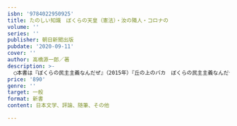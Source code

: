 ```yaml
---
isbn: '9784022950925'
title: たのしい知識　ぼくらの天皇（憲法）・汝の隣人・コロナの
volume: ''
series: ''
publisher: 朝日新聞出版
pubdate: '2020-09-11'
cover: ''
author: 高橋源一郎／著
description: >-
  ◯本書は『ぼくらの民主主義なんだぜ』（2015年）『丘の上のバカ　ぼくらの民主主義なんだぜ２』（2016年）につづく、高橋源一郎さんの朝日新書での3冊目になります。天皇、憲法、韓国、戦争、そして、コロナをほんとうに「知る」ための本です。◯ずっと待っていたぼくらを自由にしてくれる世界でいちばん素敵な知の「教科書」◯内容紹介☆ぼくらの天皇（憲法）なんだぜ「天皇」ってなんだ？／「憲法」ってなんだ？／わからないから世界の「憲法」をまとめて読んでみた／９条の「秘密」／ぼくたちには新しい「憲法」が必要なんだ☆汝の隣人ぼくたちの知らない隣人たち／「韓国・朝鮮」への長い旅、の始まり／ふたつの国の「あいだ」で書かれたことば／「宗主国」の作家の哀しみ、「植民地」の人たちの苦しみ／微かな声、見たことのない風景☆コロナの時代を生きるには「コロナの時代」について考えるためには／ぼくらが「それ」をほんとうに知るためにはどうしたらいいんだろう／歴史を遡る／「地に足を着けたままで」考える／死の影の下で／終焉、忘却、記憶、ことば／「死の都」に一人で留まる
price: '890'
genre: ''
target: 一般
format: 新書
content: 日本文学、評論、随筆、その他

---
```

